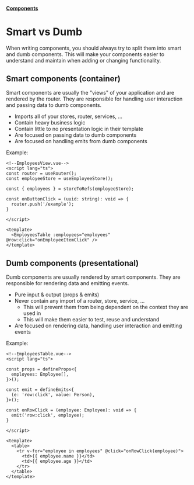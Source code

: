 #### [Components](/components.md)

# Smart vs Dumb

When writing components, you should always try to split them into smart and dumb components.
This will make your components easier to understand and maintain when adding or changing functionality.

## Smart components (container)

Smart components are usually the "views" of your application and are rendered by the router. They are responsible for handling user interaction and passing data to dumb components.

- Imports all of your stores, router, services, ...
- Contain heavy business logic
- Contain little to no presentation logic in their template
- Are focused on passing data to dumb components
- Are focused on handling emits from dumb components

Example:

```vue
<!--EmployeesView.vue-->
<script lang="ts">
const router = useRouter();
const employeeStore = useEmployeeStore();

const { employees } = storeToRefs(employeeStore);

const onButtonClick = (uuid: string): void => {
  router.push('/example');
}

</script>

<template>
  <EmployeesTable :employees="employees" @row:click="onEmployeeItemClick" />
</template>
```

## Dumb components (presentational)

Dumb components are usually rendered by smart components. They are responsible for rendering data and emitting events.

- Pure input & output (props & emits)
- Never contain any import of a router, store, service, ...
  - This will prevent them from being dependent on the context they are used in
  - This will make them easier to test, reuse and understand
- Are focused on rendering data, handling user interaction and emitting events

Example:

```vue
<!--EmployeesTable.vue-->
<script lang="ts">

const props = defineProps<{
  employees: Employee[],
}>();

const emit = defineEmits<{
  (e: 'row:click', value: Person),
}>();

const onRowClick = (employee: Employee): void => {
  emit('row:click', employee);
}

</script>

<template>
  <table>
    <tr v-for="employee in employees" @click="onRowClick(employee)">
      <td>{{ employee.name }}</td>
      <td>{{ employee.age }}</td>
    </tr>
  </table>
</template>
```

